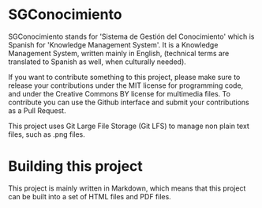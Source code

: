 # SGConocimiento

SGConocimiento stands for 'Sistema de Gestión del Conocimiento' which is Spanish for 'Knowledge Management System'. It is a Knowledge Management System, written mainly in English, (technical terms are translated to Spanish as well, when culturally needed).

If you want to contribute something to this project, please make sure to release your contributions under the MIT license for programming code, and under the Creative Commons BY license for multimedia files. To contribute you can use the Github interface and submit your contributions as a Pull Request.

This project uses Git Large File Storage (Git LFS) to manage non plain text files, such as .png files.

# Building this project

This project is mainly written in Markdown, which means that this project can be built into a set of HTML files and PDF files.